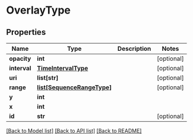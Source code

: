 # OverlayType

## Properties
Name | Type | Description | Notes
------------ | ------------- | ------------- | -------------
**opacity** | **int** |  | [optional] 
**interval** | [**TimeIntervalType**](TimeIntervalType.md) |  | [optional] 
**uri** | **list[str]** |  | [optional] 
**range** | [**list[SequenceRangeType]**](SequenceRangeType.md) |  | [optional] 
**y** | **int** |  | 
**x** | **int** |  | 
**id** | **str** |  | [optional] 

[[Back to Model list]](../README.md#documentation-for-models) [[Back to API list]](../README.md#documentation-for-api-endpoints) [[Back to README]](../README.md)


